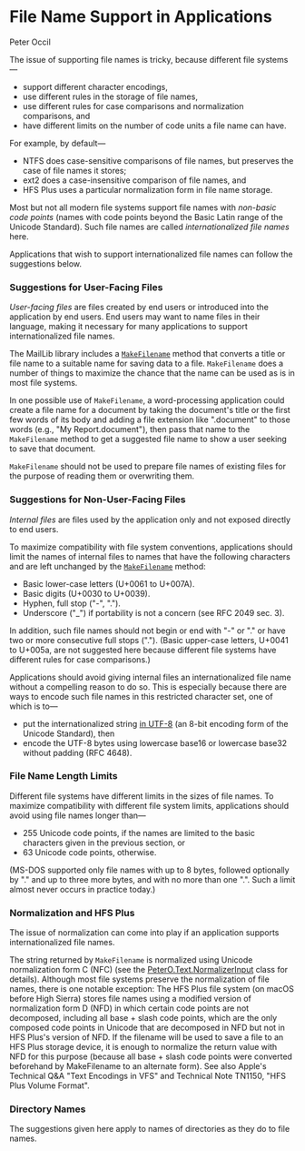 # File Name Support in Applications

Peter Occil

The issue of supporting file names is tricky, because different file systems&mdash;

- support different character encodings,
- use different rules in the storage of file names,
- use different rules for case comparisons and normalization comparisons, and
- have different limits on the number of code units a file name can have.

For example, by default&mdash;

- NTFS does case-sensitive comparisons of file names, but preserves the case of file names it stores;
- ext2 does a case-insensitive comparison of file names, and
- HFS Plus uses a particular normalization form in file name storage.

Most but not all modern file systems support file names with _non-basic code points_ (names with code points beyond the Basic Latin range of the Unicode Standard).  Such file names are called _internationalized file names_ here.

Applications that wish to support internationalized file names can follow the suggestions below.

### Suggestions for User-Facing Files

_User-facing files_ are files created by end users or introduced into the application by end users.  End users may want to name files in their language, making it necessary for many applications to support internationalized file names.

The MailLib library includes a [`MakeFilename`](https://peteroupc.github.io/MailLib/docs/PeterO.Mail.ContentDisposition.html#MakeFilename_string) method that converts a title or file name to a suitable name for saving data to a file.  `MakeFilename` does a number of things to maximize the chance that the name can be used as is in most file systems.

In one possible use of `MakeFilename`, a word-processing application could create a file name for a document by taking the document's title or the first few words of its body and adding a file extension like ".document" to those words (e.g., "My Report.document"), then pass that name to the `MakeFilename` method to get a suggested file name to show a user seeking to save that document.

`MakeFilename` should not be used to prepare file names of existing files for the purpose of reading them or overwriting them.

### Suggestions for Non-User-Facing Files

_Internal files_ are files used by the application only and not exposed directly to end users.

To maximize compatibility with file system conventions, applications should limit the names of internal files to names that have the following characters and are left unchanged by the [`MakeFilename`](https://peteroupc.github.io/MailLib/docs/PeterO.Mail.ContentDisposition.html#MakeFilename_string) method:

- Basic lower-case letters (U+0061 to U+007A).
- Basic digits (U+0030 to U+0039).
- Hyphen, full stop ("-", ".").
- Underscore ("_") if portability is not a concern (see RFC 2049 sec. 3).

In addition, such file names should not begin or end with "-" or "." or have two or more consecutive full stops ("."). (Basic upper-case letters, U+0041 to U+005a, are not suggested here because different file systems have different rules for case comparisons.)

Applications should avoid giving internal files an internationalized file name without a compelling reason to do so.  This is especially because there are ways to encode such file names in this restricted character set, one of which is to&mdash;
- put the internationalized string [in UTF-8](https://peteroupc.github.io/MailLib/docs/PeterO.DataUtilities.html#GetUtf8Bytes_string_bool) (an 8-bit encoding form of the Unicode Standard), then
- encode the UTF-8 bytes using lowercase base16 or lowercase base32 without padding (RFC 4648).

### File Name Length Limits

Different file systems have different limits in the sizes of file names.  To maximize compatibility with different file system limits, applications should avoid using file names longer than&mdash;

- 255 Unicode code points, if the names are limited to the basic characters given in the previous section, or
- 63 Unicode code points, otherwise.

(MS-DOS supported only file names with up to 8 bytes, followed optionally by "." and up to three more bytes, and with no more than one ".".  Such a limit almost never occurs in practice today.)

### Normalization and HFS Plus

The issue of normalization can come into play if an application supports internationalized file names.

The string returned by `MakeFilename` is normalized using Unicode normalization form C (NFC) (see the [PeterO.Text.NormalizerInput](https://peteroupc.github.io/MailLib/docs/PeterO.Text.NormalizerInput.html) class for details). Although most file systems preserve the normalization of file names, there is one notable exception: The HFS Plus file system (on macOS before High Sierra) stores file names using a modified version of normalization form D (NFD) in which certain code points are not decomposed, including all base + slash code points, which are the only composed code points in Unicode that are decomposed in NFD but not in HFS Plus's version of NFD. If the filename will be used to save a file to an HFS Plus storage device, it is enough to normalize the return value with NFD for this purpose (because all base + slash code points were converted beforehand by MakeFilename to an alternate form). See also Apple's Technical Q&A "Text Encodings in VFS" and Technical Note TN1150, "HFS Plus Volume Format".

### Directory Names

The suggestions given here apply to names of directories as they do to file names.
